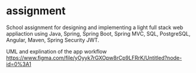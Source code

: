 # assignment

School assignment for designing and implementing a light full stack web appliaction using
 Java, Spring, Spring Boot, Spring MVC, SQL, PostgreSQL, Angular, Maven, Spring Security JWT.



UML and explination of the app workflow
https://www.figma.com/file/yOyyk7rGXOpw8rCp9LFRrK/Untitled?node-id=0%3A1
